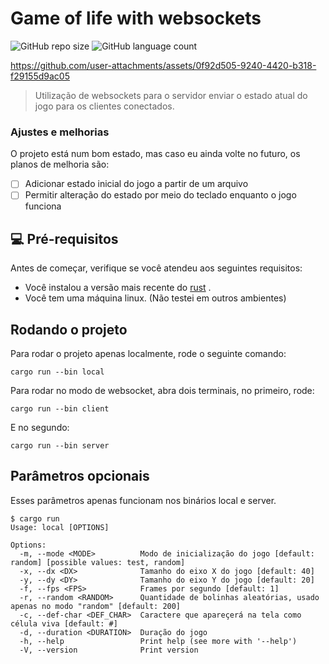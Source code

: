 # Game of life with websockets 

![GitHub repo size](https://img.shields.io/github/repo-size/RaoniSilvestre/game-of-life?style=for-the-badge)
![GitHub language count](https://img.shields.io/github/languages/count/RaoniSilvestre/game-of-life?style=for-the-badge)

https://github.com/user-attachments/assets/0f92d505-9240-4420-b318-f29155d9ac05
> Utilização de websockets para o servidor enviar o estado atual do jogo para os clientes conectados.

### Ajustes e melhorias

O projeto está num bom estado, mas caso eu ainda volte no futuro, os planos de melhoria são:

- [ ] Adicionar estado inicial do jogo a partir de um arquivo
- [ ] Permitir alteração do estado por meio do teclado enquanto o jogo funciona

## 💻 Pré-requisitos

Antes de começar, verifique se você atendeu aos seguintes requisitos:

- Você instalou a versão mais recente do [rust](https://www.rust-lang.org/tools/install) . 
- Você tem uma máquina linux. (Não testei em outros ambientes) 

## Rodando o projeto

Para rodar o projeto apenas localmente, rode o seguinte comando:

```
cargo run --bin local
```

Para rodar no modo de websocket, abra dois terminais, no primeiro, rode:

```
cargo run --bin client
```

E no segundo:

```
cargo run --bin server
```


## Parâmetros opcionais

Esses parâmetros apenas funcionam nos binários local e server.

```
$ cargo run
Usage: local [OPTIONS]

Options:
  -m, --mode <MODE>          Modo de inicialização do jogo [default: random] [possible values: test, random]
  -x, --dx <DX>              Tamanho do eixo X do jogo [default: 40]
  -y, --dy <DY>              Tamanho do eixo Y do jogo [default: 20]
  -f, --fps <FPS>            Frames por segundo [default: 1]
  -r, --random <RANDOM>      Quantidade de bolinhas aleatórias, usado apenas no modo "random" [default: 200]
  -c, --def-char <DEF_CHAR>  Caractere que apareçerá na tela como célula viva [default: #]
  -d, --duration <DURATION>  Duração do jogo
  -h, --help                 Print help (see more with '--help')
  -V, --version              Print version
```

